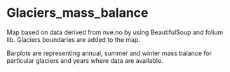 # Glaciers_mass_balance
Map based on data derived from nve.no by using BeautifulSoup and folium lib. 
Glaciers boundaries are added to the map. 

Barplots are representing annual, summer and winter mass balance for particular glaciers and years where data are available. 
